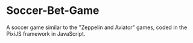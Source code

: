 # Soccer-Bet-Game
 A soccer game similar to the "Zeppelin and Aviator" games, coded in the PixiJS framework in JavaScript.
